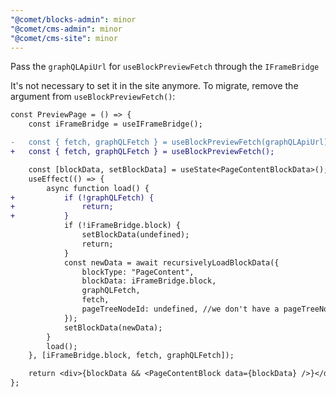 ```yaml
---
"@comet/blocks-admin": minor
"@comet/cms-admin": minor
"@comet/cms-site": minor
---
```


Pass the `graphQLApiUrl` for `useBlockPreviewFetch` through the `IFrameBridge`

It's not necessary to set it in the site anymore. To migrate, remove the argument from `useBlockPreviewFetch()`:

```diff
const PreviewPage = () => {
    const iFrameBridge = useIFrameBridge();

-   const { fetch, graphQLFetch } = useBlockPreviewFetch(graphQLApiUrl);
+   const { fetch, graphQLFetch } = useBlockPreviewFetch();

    const [blockData, setBlockData] = useState<PageContentBlockData>();
    useEffect(() => {
        async function load() {
+           if (!graphQLFetch) {
+               return;
+           }
            if (!iFrameBridge.block) {
                setBlockData(undefined);
                return;
            }
            const newData = await recursivelyLoadBlockData({
                blockType: "PageContent",
                blockData: iFrameBridge.block,
                graphQLFetch,
                fetch,
                pageTreeNodeId: undefined, //we don't have a pageTreeNodeId in preview
            });
            setBlockData(newData);
        }
        load();
    }, [iFrameBridge.block, fetch, graphQLFetch]);

    return <div>{blockData && <PageContentBlock data={blockData} />}</div>;
};
```
